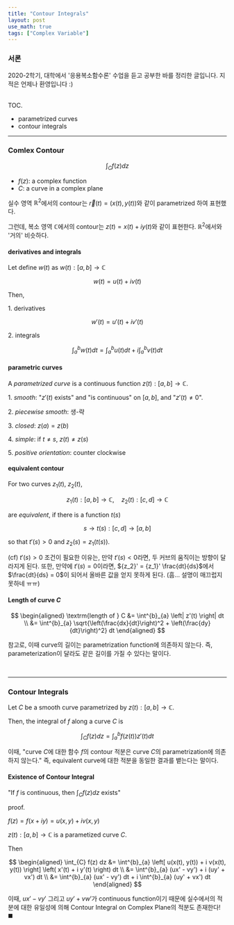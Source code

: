 ```yaml
---
title: "Contour Integrals"
layout: post
use_math: true
tags: ["Complex Variable"]
---
```


### 서론
2020-2학기, 대학에서 '응용복소함수론' 수업을 듣고 공부한 바를 정리한 글입니다. 지적은 언제나 환영입니다 :)

<br><span class="statement-title">TOC.</span><br>

- parametrized curves
- contour integrals

<hr/>

### Comlex Contour

<div class="statement" markdown="1">

$$
\int_{C} f(z) dz
$$

- $f(z)$: a complex function
- $C$: a curve in a complex plane

</div>

실수 영역 $\mathbb{R}^2$에서의 contour는 $\vec{r}(t)=(x(t), y(t))$와 같이 parametrized 하여 표현했다. 

그런데, 복소 영역 $\mathbb{C}$에서의 contour는 $z(t) = x(t) + i y(t)$와 같이 표현한다. $\mathbb{R}^2$에서와 '거의' 비슷하다.


#### derivatives and integrals

Let define $w(t)$ as $w(t) : [a, b] \rightarrow \mathbb{C}$

$$
w(t) = u(t) + i v(t)
$$

Then,

1\. derivatives

$$
w'(t) = u'(t) + i v'(t)
$$

2\. integrals

$$
\int^{b}_{a} w(t) dt = \int^{b}_{a} u(t) dt + i \int^{b}_{a} v(t) dt
$$


#### parametric curves

A *parametrized curve* is a continuous function $z(t): [a, b] \rightarrow \mathbb{C}$.

1\. *smooth*: "$z'(t)$ exists" and "is continuous" on $[a, b]$, and "$z'(t) \ne 0$".

2\. *piecewise smooth*: 생-략

3\. *closed*: $z(a) = z(b)$

4\. *simple*: if $t \ne s$, $z(t) \ne z(s)$

5\. *positive orientation*: counter clockwise


#### equivalent contour

For two curves $z_1(t)$, $z_2(t)$,

$$
z_1(t): [a, b] \rightarrow \mathbb{C}, \quad z_2(t): [c, d] \rightarrow \mathbb{C}
$$

are *equivalent*, if there is a function $t(s)$

$$
s \rightarrow t(s): [c, d] \rightarrow [a, b]
$$

so that $t'(s) > 0$ and $z_2(s) = z_1(t(s))$.

(cf) $t'(s) > 0$ 조건이 필요한 이유는, 만약 $t'(s) < 0$라면, 두 커브의 움직이는 방향이 달라지게 된다. 또한, 만약에 $t'(s) = 0$이라면, ${z_2}' = {z_1}' \frac{dt}{ds}$에서 $\frac{dt}{ds} = 0$이 되어서 올바른 값을 얻지 못하게 된다. (흠... 설명이 매끄럽지 못하네 ㅠㅠ)


#### Length of curve $C$

$$
\begin{aligned}
\textrm{length of } C &= \int^{b}_{a} \left| z'(t) \right| dt \\
&= \int^{b}_{a} \sqrt{\left(\frac{dx}{dt}\right)^2 + \left(\frac{dy}{dt}\right)^2} dt
\end{aligned}
$$

참고로, 이때 curve의 길이는 parametrization function에 의존하지 않는다. 즉, parameterization이 달라도 같은 길이를 가질 수 있다는 말이다.

<br/>
<hr/>

### Contour Integrals

<div class="statement" markdown="1">

Let $C$ be a smooth curve parametrized by $z(t): [a, b] \rightarrow \mathbb{C}$.

Then, the integral of $f$ along a curve $C$ is

$$
\int_{C} f(z) dz = \int^{b}_{a} f(z(t)) z'(t) dt
$$

</div>

이때, "curve $C$에 대한 함수 $f$의 contour 적분은 curve $C$의 parametrization에 의존하지 않는다." 즉, equivalent curve에 대한 적분을 동일한 결과를 뱉는다는 말이다.


#### Existence of Contour Integral

"If $f$ is continuous, then $\int_{C} f(z) dz$ exists"

<span class="statement-title">proof.</span>

<div class="math-statement" markdown="1">

$f(z) = f(x+iy) = u(x,y) + i v(x,y)$

$z(t): [a, b] \rightarrow \mathbb{C}$ is a parametized curve $C$.

Then

$$
\begin{aligned}
    \int_{C} f(z) dz &= \int^{b}_{a} \left[ u(x(t), y(t)) + i v(x(t), y(t)) \right] \left( x'(t) + i y'(t) \right) dt \\
    &= \int^{b}_{a} (ux' - vy') + i (uy' + vx') dt \\
    &= \int^{b}_{a} (ux' - vy') dt + i \int^{b}_{a} (uy' + vx') dt
\end{aligned}
$$

이때, $ux' - vy'$ 그리고 $uy' + vw'$가 continuous function이기 때문에 실수에서의 적분에 대한 유일성에 의해 Contour Integral on Complex Plane의 적분도 존재한다! $\blacksquare$

</div>



